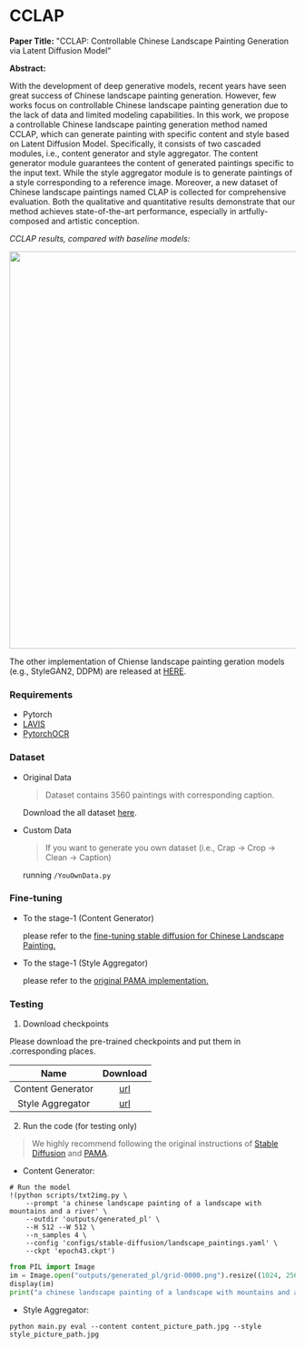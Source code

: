 # CCLAP

**Paper Title:** "CCLAP: Controllable Chinese Landscape Painting Generation via Latent Diffusion Model"

**Abstract:**

With the development of deep generative models, recent years have seen great success of Chinese landscape painting generation. However, few works focus on controllable Chinese landscape painting generation due to the lack of data and limited modeling capabilities. In this work, we propose a controllable Chinese landscape painting generation method named CCLAP, which can generate painting with specific content and style based on Latent Diffusion Model. Specifically, it consists of two cascaded modules, i.e., content generator and style aggregator. The content generator module guarantees the content of generated paintings specific to the input text. While the style aggregator module is to generate paintings of a style corresponding to a reference image. Moreover, a new dataset of Chinese landscape paintings named CLAP is collected for comprehensive evaluation. Both the qualitative and quantitative results demonstrate that our method achieves state-of-the-art performance, especially in artfully-composed and artistic conception.

*CCLAP results, compared with baseline models:*

<div align=center>
    <img src=https://user-images.githubusercontent.com/60317828/230751645-047e009c-23bd-4af3-a29e-5a8470adb99a.png width="700"/>
</div>

The other implementation of Chiense landscape painting geration models (e.g., StyleGAN2, DDPM) are released at [HERE](https://github.com/Robin-WZQ/Unconditional-Chinese-Landscape-Painting-Generation).

### Requirements

- Pytorch
- [LAVIS](https://github.com/salesforce/LAVIS)
- [PytorchOCR](https://github.com/WenmuZhou/PytorchOCR)

### Dataset

- Original Data

  > Dataset contains 3560 paintings with corresponding caption. 

  Download the all dataset [here](https://drive.google.com/file/d/1nBT6KrEhasdF3mcApPtz2QsbPnVW1IhL/view?usp=sharing).
- Custom Data

  > If you want to generate you own dataset (i.e., Crap -> Crop -> Clean -> Caption)

  running  ```/YouOwnData.py```

### Fine-tuning

- To the stage-1 (Content Generator)

  please refer to the [fine-tuning stable diffusion for Chinese Landscape Painting.](https://github.com/Robin-WZQ/Text-Guide-Chinese-Landscape-Painting-Generation)

- To the stage-1 (Style Aggregator)

  please refer to the [original PAMA implementation.](https://github.com/luoxuan-cs/PAMA)

### Testing

1. Download checkpoints

Please download the pre-trained checkpoints and put them in .corresponding places.

|       Name        | Download |
| :---------------: | :------: |
| Content Generator | [url]()  |
| Style Aggregator  | [url]()  |

2. Run the code (for testing only)

>  We highly recommend following the original instructions of [Stable Diffusion](https://github.com/Robin-WZQ/Text-Guide-Chinese-Landscape-Painting-Generation) and [PAMA](https://github.com/luoxuan-cs/PAMA).

- Content Generator:

```
# Run the model
!(python scripts/txt2img.py \
    --prompt 'a chinese landscape painting of a landscape with mountains and a river' \
    --outdir 'outputs/generated_pl' \
    --H 512 --W 512 \
    --n_samples 4 \
    --config 'configs/stable-diffusion/landscape_paintings.yaml' \
    --ckpt 'epoch43.ckpt')
```

```python
from PIL import Image
im = Image.open("outputs/generated_pl/grid-0000.png").resize((1024, 256))
display(im)
print("a chinese landscape painting of a landscape with mountains and a river")
```

- Style Aggregator:

```
python main.py eval --content content_picture_path.jpg --style style_picture_path.jpg
```

